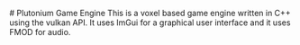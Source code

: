 # Plutonium Game Engine
This is a voxel based game engine written in C++ using the vulkan API. It uses ImGui for a graphical user interface and it uses FMOD for audio.

